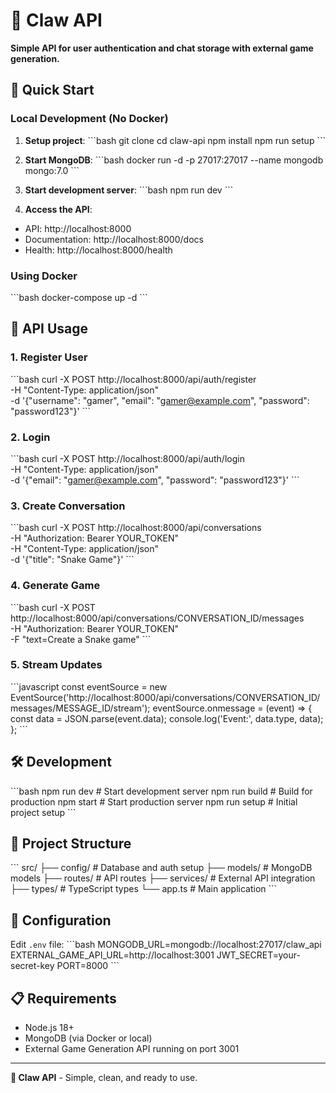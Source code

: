# 🦅 Claw API

**Simple API for user authentication and chat storage with external game generation.**

## 🚀 Quick Start

### Local Development (No Docker)

1. **Setup project**:
\`\`\`bash
git clone <repository>
cd claw-api
npm install
npm run setup
\`\`\`

2. **Start MongoDB**:
\`\`\`bash
docker run -d -p 27017:27017 --name mongodb mongo:7.0
\`\`\`

3. **Start development server**:
\`\`\`bash
npm run dev
\`\`\`

4. **Access the API**:
- API: http://localhost:8000
- Documentation: http://localhost:8000/docs
- Health: http://localhost:8000/health

### Using Docker

\`\`\`bash
docker-compose up -d
\`\`\`

## 📡 API Usage

### 1. Register User
\`\`\`bash
curl -X POST http://localhost:8000/api/auth/register \
  -H "Content-Type: application/json" \
  -d '{"username": "gamer", "email": "gamer@example.com", "password": "password123"}'
\`\`\`

### 2. Login
\`\`\`bash
curl -X POST http://localhost:8000/api/auth/login \
  -H "Content-Type: application/json" \
  -d '{"email": "gamer@example.com", "password": "password123"}'
\`\`\`

### 3. Create Conversation
\`\`\`bash
curl -X POST http://localhost:8000/api/conversations \
  -H "Authorization: Bearer YOUR_TOKEN" \
  -H "Content-Type: application/json" \
  -d '{"title": "Snake Game"}'
\`\`\`

### 4. Generate Game
\`\`\`bash
curl -X POST http://localhost:8000/api/conversations/CONVERSATION_ID/messages \
  -H "Authorization: Bearer YOUR_TOKEN" \
  -F "text=Create a Snake game"
\`\`\`

### 5. Stream Updates
\`\`\`javascript
const eventSource = new EventSource('http://localhost:8000/api/conversations/CONVERSATION_ID/messages/MESSAGE_ID/stream');
eventSource.onmessage = (event) => {
  const data = JSON.parse(event.data);
  console.log('Event:', data.type, data);
};
\`\`\`

## 🛠️ Development

\`\`\`bash
npm run dev      # Start development server
npm run build    # Build for production
npm start        # Start production server
npm run setup    # Initial project setup
\`\`\`

## 📁 Project Structure

\`\`\`
src/
├── config/          # Database and auth setup
├── models/          # MongoDB models
├── routes/          # API routes
├── services/        # External API integration
├── types/           # TypeScript types
└── app.ts           # Main application
\`\`\`

## 🔧 Configuration

Edit `.env` file:
\`\`\`bash
MONGODB_URL=mongodb://localhost:27017/claw_api
EXTERNAL_GAME_API_URL=http://localhost:3001
JWT_SECRET=your-secret-key
PORT=8000
\`\`\`

## 📋 Requirements

- Node.js 18+
- MongoDB (via Docker or local)
- External Game Generation API running on port 3001

---

**🦅 Claw API** - Simple, clean, and ready to use.
